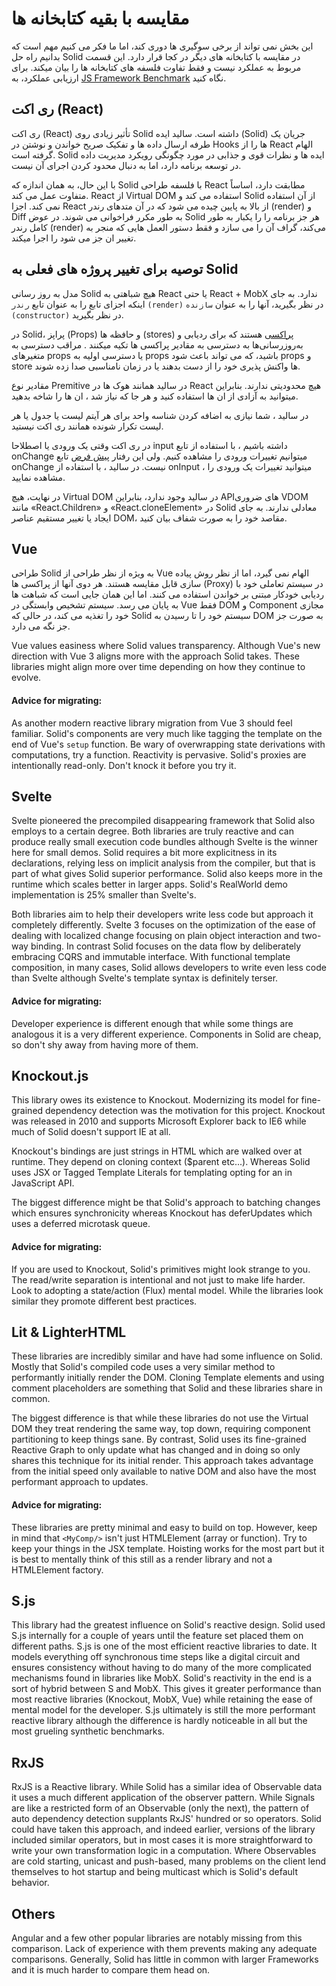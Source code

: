# مقایسه با بقیه کتابخانه ها

این بخش نمی تواند از برخی سوگیری ها دوری کند، اما ما فکر می کنیم مهم است که بدانیم راه حل Solid در مقایسه با کتابخانه های دیگر در کجا قرار دارد. این قسمت مربوط به عملکرد نیست و فقط تفاوت فلسفه های کتابخانه ها را بیان میکند. برای ارزیابی عملکرد، به
[JS Framework Benchmark](https://github.com/krausest/js-framework-benchmark)
نگاه کنید.

## ری اکت (React)

ری اکت (React) تأثیر زیادی روی Solid داشته است. سالید ایده (Solid) جریان یک طرفه ارسال داده ها و تفکیک صریح خواندن و نوشتن در Hooks ها را از React الهام گرفته است. Solid ایده ها و نظرات قوی و جذابی در مورد چگونگی رویکرد مدیریت داده در توسعه برنامه دارد، اما به دنبال محدود کردن اجرای آن نیست.

با این حال، به همان اندازه که Solid با فلسفه طراحی React مطابقت دارد، اساساً متفاوت عمل می کند. React از Virtual DOM استفاده می کند و Solid از آن استفاده نمی کند. اجزا React از بالا به پایین چیده می شود که در آن متدهای رندر (render) و Diff به طور مکرر فراخوانی می شوند. در عوض Solid هر جز برنامه را را یکبار به طور کامل رندر (render) می‌کند، گراف آن را می سازد و فقط دستور العمل هایی که منجر به تغییر ان جز می شود را اجرا میکند.

## توصیه برای تغییر پروژه های فعلی به Solid

مدل به روز رسانی Solid هیچ شباهتی به React یا حتی React + MobX ندارد. به جای اینکه اجزای تابع را به عنوان تابع `رندر` `(render)` در نظر بگیرید، آنها را به عنوان `سازنده` `(constructor)` در نظر بگیرید.

در Solid، پراپز (Props) و حافظه ها (stores) [پراکسی](https://developer.mozilla.org/en-US/docs/Web/JavaScript/Reference/Global_Objects/Proxy) هستند که برای ردیابی و به‌روزرسانی‌ها به دسترسی به مقادیر پراکسی ها تکیه میکنند .
مراقب دسترسی به متغیرهای props یا دسترسی اولیه به props باشید، که می تواند باعث شود props و store ها واکنش پذیری خود را از دست بدهند یا در زمان نامناسبی صدا زده شوند.

مقادیر نوع Premitive در سالید همانند هوک ها در React هیچ محدودیتی ندارند.
بنابراین میتوانید به آزادی از ان ها استفاده کنید و هر جا که نیاز شد ، ان ها را شاخه بدهید.

در سالید ، شما نیازی به اضافه کردن شناسه واحد برای هر آیتم لیست یا جدول یا هر لیست تکرار شونده همانند ری اکت نیستید.

در ری اکت وقتی یک ورودی یا اصطلاحا input داشته باشیم ، با استفاده از تابع onChange میتوانیم تغییرات ورودی را مشاهده کنیم. ولی این رفتار [پیش فرض](https://developer.mozilla.org/en-US/docs/Web/API/GlobalEventHandlers/onchange) تابع onChange نیست. در سالید ، با استفاده از onInput ، میتوانید تغییرات یک ورودی را مشاهده نمایید.

در نهایت، هیچ Virtual DOM در سالید وجود ندارد، بنابراین APIهای ضروری VDOM مانند «React.Children» و «React.cloneElement» در Solid معادلی ندارند. به جای ایجاد یا تغییر مستقیم عناصر DOM، مقاصد خود را به صورت شفاف بیان کنید.

## Vue

طراحی Solid به ویژه از نظر طراحی از Vue الهام نمی گیرد، اما از نظر روش پیاده سازی قابل مقایسه هستند. هر دوی آنها از پراکسی ها (Proxy) در سیستم تعاملی خود با ردیابی خودکار مبتنی بر خواندن استفاده می کنند. اما این همان جایی است که شباهت ها به پایان می رسد. سیستم تشخیص وابستگی در Vue فقط DOM و Component مجازی خود را تغذیه می کند، در حالی که Solid سیستم خود را تا رسیدن به DOM به صورت جز جز نگه می دارد.

Vue values easiness where Solid values transparency. Although Vue's new direction with Vue 3 aligns more with the approach Solid takes. These libraries might align more over time depending on how they continue to evolve.

#### Advice for migrating:

As another modern reactive library migration from Vue 3 should feel familiar. Solid's components are very much like tagging the template on the end of Vue's `setup` function. Be wary of overwrapping state derivations with computations, try a function. Reactivity is pervasive. Solid's proxies are intentionally read-only. Don't knock it before you try it.

## Svelte

Svelte pioneered the precompiled disappearing framework that Solid also employs to a certain degree. Both libraries are truly reactive and can produce really small execution code bundles although Svelte is the winner here for small demos. Solid requires a bit more explicitness in its declarations, relying less on implicit analysis from the compiler, but that is part of what gives Solid superior performance. Solid also keeps more in the runtime which scales better in larger apps. Solid's RealWorld demo implementation is 25% smaller than Svelte's.

Both libraries aim to help their developers write less code but approach it completely differently. Svelte 3 focuses on the optimization of the ease of dealing with localized change focusing on plain object interaction and two-way binding. In contrast Solid focuses on the data flow by deliberately embracing CQRS and immutable interface. With functional template composition, in many cases, Solid allows developers to write even less code than Svelte although Svelte's template syntax is definitely terser.

#### Advice for migrating:

Developer experience is different enough that while some things are analogous it is a very different experience. Components in Solid are cheap, so don't shy away from having more of them.

## Knockout.js

This library owes its existence to Knockout. Modernizing its model for fine-grained dependency detection was the motivation for this project. Knockout was released in 2010 and supports Microsoft Explorer back to IE6 while much of Solid doesn't support IE at all.

Knockout's bindings are just strings in HTML which are walked over at runtime. They depend on cloning context ($parent etc...). Whereas Solid uses JSX or Tagged Template Literals for templating opting for an in JavaScript API.

The biggest difference might be that Solid's approach to batching changes which ensures synchronicity whereas Knockout has deferUpdates which uses a deferred microtask queue.

#### Advice for migrating:

If you are used to Knockout, Solid's primitives might look strange to you. The read/write separation is intentional and not just to make life harder. Look to adopting a state/action (Flux) mental model. While the libraries look similar they promote different best practices.

## Lit & LighterHTML

These libraries are incredibly similar and have had some influence on Solid. Mostly that Solid's compiled code uses a very similar method to performantly initially render the DOM. Cloning Template elements and using comment placeholders are something that Solid and these libraries share in common.

The biggest difference is that while these libraries do not use the Virtual DOM they treat rendering the same way, top down, requiring component partitioning to keep things sane. By contrast, Solid uses its fine-grained Reactive Graph to only update what has changed and in doing so only shares this technique for its initial render. This approach takes advantage from the initial speed only available to native DOM and also have the most performant approach to updates.

#### Advice for migrating:

These libraries are pretty minimal and easy to build on top. However, keep in mind that `<MyComp/>` isn't just HTMLElement (array or function). Try to keep your things in the JSX template. Hoisting works for the most part but it is best to mentally think of this still as a render library and not a HTMLElement factory.

## S.js

This library had the greatest influence on Solid's reactive design. Solid used S.js internally for a couple of years until the feature set placed them on different paths. S.js is one of the most efficient reactive libraries to date. It models everything off synchronous time steps like a digital circuit and ensures consistency without having to do many of the more complicated mechanisms found in libraries like MobX. Solid's reactivity in the end is a sort of hybrid between S and MobX. This gives it greater performance than most reactive libraries (Knockout, MobX, Vue) while retaining the ease of mental model for the developer. S.js ultimately is still the more performant reactive library although the difference is hardly noticeable in all but the most grueling synthetic benchmarks.

## RxJS

RxJS is a Reactive library. While Solid has a similar idea of Observable data it uses a much different application of the observer pattern. While Signals are like a restricted form of an Observable (only the next), the pattern of auto dependency detection supplants RxJS' hundred or so operators. Solid could have taken this approach, and indeed earlier, versions of the library included similar operators, but in most cases it is more straightforward to write your own transformation logic in a computation. Where Observables are cold starting, unicast and push-based, many problems on the client lend themselves to hot startup and being multicast which is Solid's default behavior.

## Others

Angular and a few other popular libraries are notably missing from this comparison. Lack of experience with them prevents making any adequate comparisons. Generally, Solid has little in common with larger Frameworks and it is much harder to compare them head on.
